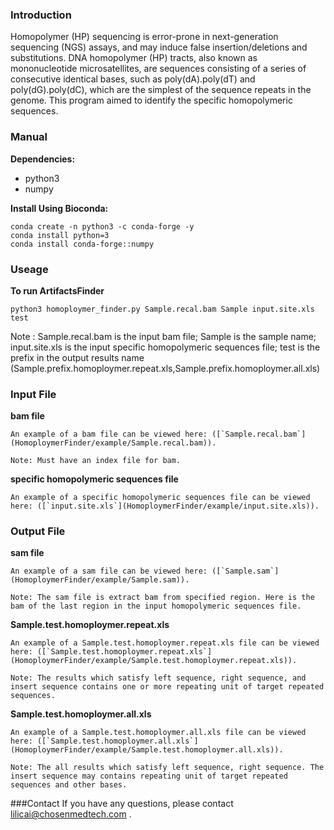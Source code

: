 ### Introduction

Homopolymer (HP) sequencing is error-prone in next-generation sequencing (NGS) assays, and may induce false insertion/deletions and substitutions. DNA homopolymer (HP) tracts, also known as mononucleotide microsatellites, are sequences consisting of a series of consecutive identical bases, such as poly(dA).poly(dT) and poly(dG).poly(dC), which are the simplest of the sequence repeats in the genome. This program aimed to identify the specific homopolymeric sequences.


### Manual

**Dependencies:**
* python3
* numpy

**Install Using Bioconda:**
```
conda create -n python3 -c conda-forge -y
conda install python=3
conda install conda-forge::numpy
```

### Useage

**To run ArtifactsFinder**

	python3 homoploymer_finder.py Sample.recal.bam Sample input.site.xls test

Note : 
Sample.recal.bam is the input bam file; 
Sample is the sample name; 
input.site.xls is the input specific homopolymeric sequences file; 
test is the prefix in the output results name (Sample.prefix.homoploymer.repeat.xls,Sample.prefix.homoploymer.all.xls)


### Input File
**bam file**
```
An example of a bam file can be viewed here: ([`Sample.recal.bam`](HomoploymerFinder/example/Sample.recal.bam)).

Note: Must have an index file for bam.
```

**specific homopolymeric sequences file**
```
An example of a specific homopolymeric sequences file can be viewed here: ([`input.site.xls`](HomoploymerFinder/example/input.site.xls)).
```
### Output File
**sam file**
```
An example of a sam file can be viewed here: ([`Sample.sam`](HomoploymerFinder/example/Sample.sam)).

Note: The sam file is extract bam from specified region. Here is the bam of the last region in the input homopolymeric sequences file.
```
**Sample.test.homoploymer.repeat.xls**
```
An example of a Sample.test.homoploymer.repeat.xls file can be viewed here: ([`Sample.test.homoploymer.repeat.xls`](HomoploymerFinder/example/Sample.test.homoploymer.repeat.xls)).

Note: The results which satisfy left sequence, right sequence, and insert sequence contains one or more repeating unit of target repeated sequences.
```
**Sample.test.homoploymer.all.xls**
```
An example of a Sample.test.homoploymer.all.xls file can be viewed here: ([`Sample.test.homoploymer.all.xls`](HomoploymerFinder/example/Sample.test.homoploymer.all.xls)).

Note: The all results which satisfy left sequence, right sequence. The insert sequence may contains repeating unit of target repeated sequences and other bases.
```
###Contact
If you have any questions, please contact lilicai@chosenmedtech.com .
